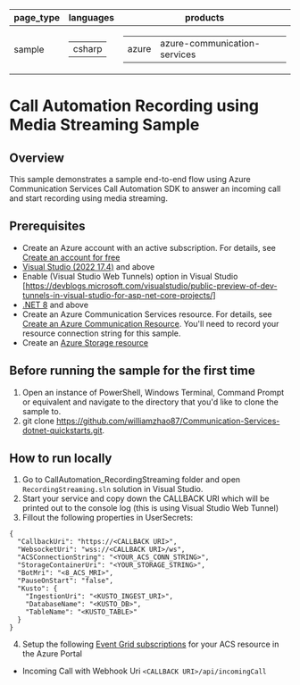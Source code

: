 ﻿|page_type|languages|products
|---|---|---|
|sample|<table><tr><td>csharp</tr></td></table>|<table><tr><td>azure</td><td>azure-communication-services</td></tr></table>|

# Call Automation Recording using Media Streaming Sample

## Overview
This sample demonstrates a sample end-to-end flow using Azure Communication Services Call Automation SDK 
to answer an incoming call and start recording using media streaming.

## Prerequisites
- Create an Azure account with an active subscription. For details, see [Create an account for free](https://azure.microsoft.com/free/)
- [Visual Studio (2022 17.4)](https://visualstudio.microsoft.com/vs/) and above
- Enable (Visual Studio Web Tunnels) option in Visual Studio [https://devblogs.microsoft.com/visualstudio/public-preview-of-dev-tunnels-in-visual-studio-for-asp-net-core-projects/]
- [.NET 8](https://dotnet.microsoft.com/en-us/download/dotnet/8.0) and above
- Create an Azure Communication Services resource. For details, see [Create an Azure Communication Resource](https://docs.microsoft.com/azure/communication-services/quickstarts/create-communication-resource). You'll need to record your resource connection string for this sample.
- Create an [Azure Storage resource](https://azure.microsoft.com/en-us/products/cognitive-services/)

## Before running the sample for the first time
1. Open an instance of PowerShell, Windows Terminal, Command Prompt or equivalent and navigate to the directory that you'd like to clone the sample to.
2. git clone https://github.com/williamzhao87/Communication-Services-dotnet-quickstarts.git.

## How to run locally
1. Go to CallAutomation_RecordingStreaming folder and open `RecordingStreaming.sln` solution in Visual Studio.
2. Start your service and copy down the CALLBACK URI which will be printed out to the console log (this is using Visual Studio Web Tunnel)
3. Fillout the following properties in UserSecrets:
```
{
  "CallbackUri": "https://<CALLBACK URI>",
  "WebsocketUri": "wss://<CALLBACK URI>/ws",
  "ACSConnectionString": "<YOUR_ACS_CONN_STRING>",
  "StorageContainerUri": "<YOUR_STORAGE_STRING>",
  "BotMri": "<8_ACS_MRI>",
  "PauseOnStart": "false",
  "Kusto": {
    "IngestionUri": "<KUSTO_INGEST_URI>",
    "DatabaseName": "<KUSTO_DB>",
    "TableName": "<KUSTO_TABLE>"
  }
}
```
4. Setup the following [Event Grid subscriptions](https://learn.microsoft.com/en-us/azure/event-grid/event-schema-communication-services) for your ACS resource in the Azure Portal
  - Incoming Call with Webhook Uri `<CALLBACK URI>/api/incomingCall`
